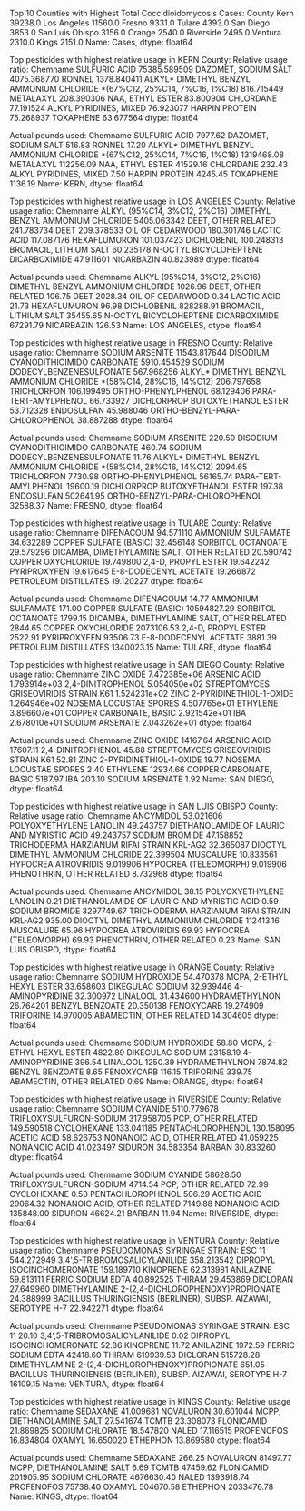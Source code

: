   Top 10 Counties with Highest Total Coccidioidomycosis Cases:
County
Kern               39238.0
Los Angeles        11560.0
Fresno              9331.0
Tulare              4393.0
San Diego           3853.0
San Luis Obispo     3156.0
Orange              2540.0
Riverside           2495.0
Ventura             2310.0
Kings               2151.0
Name: Cases, dtype: float64

Top pesticides with highest relative usage in KERN County:
Relative usage ratio:
Chemname
SULFURIC ACID                                                               75385.589509
DAZOMET, SODIUM SALT                                                         4075.368770
RONNEL                                                                       1378.840411
ALKYL* DIMETHYL BENZYL AMMONIUM CHLORIDE *(67%C12, 25%C14, 7%C16, 1%C18)      816.715449
METALAXYL                                                                     208.390306
NAA, ETHYL ESTER                                                               83.800904
CHLORDANE                                                                      77.191524
ALKYL PYRIDINES, MIXED                                                         76.923077
HARPIN PROTEIN                                                                 75.268937
TOXAPHENE                                                                      63.677564
dtype: float64

Actual pounds used:
Chemname
SULFURIC ACID                                                                  7977.62
DAZOMET, SODIUM SALT                                                            516.83
RONNEL                                                                           17.20
ALKYL* DIMETHYL BENZYL AMMONIUM CHLORIDE *(67%C12, 25%C14, 7%C16, 1%C18)    1319468.08
METALAXYL                                                                    112256.09
NAA, ETHYL ESTER                                                              41529.16
CHLORDANE                                                                       232.43
ALKYL PYRIDINES, MIXED                                                            7.50
HARPIN PROTEIN                                                                 4245.45
TOXAPHENE                                                                      1136.19
Name: KERN, dtype: float64

Top pesticides with highest relative usage in LOS ANGELES County:
Relative usage ratio:
Chemname
ALKYL (95%C14, 3%C12, 2%C16) DIMETHYL BENZYL AMMONIUM CHLORIDE    5405.063342
DEET, OTHER RELATED                                                241.783734
DEET                                                               209.378533
OIL OF CEDARWOOD                                                   180.301746
LACTIC ACID                                                        117.087176
HEXAFLUMURON                                                       101.037423
DICHLOBENIL                                                        100.248313
BROMACIL, LITHIUM SALT                                              60.235178
N-OCTYL BICYCLOHEPTENE DICARBOXIMIDE                                47.911601
NICARBAZIN                                                          40.823989
dtype: float64

Actual pounds used:
Chemname
ALKYL (95%C14, 3%C12, 2%C16) DIMETHYL BENZYL AMMONIUM CHLORIDE      1026.96
DEET, OTHER RELATED                                                  106.75
DEET                                                                2028.34
OIL OF CEDARWOOD                                                       0.34
LACTIC ACID                                                           21.73
HEXAFLUMURON                                                          96.98
DICHLOBENIL                                                       828288.91
BROMACIL, LITHIUM SALT                                             35455.65
N-OCTYL BICYCLOHEPTENE DICARBOXIMIDE                               67291.79
NICARBAZIN                                                           126.53
Name: LOS ANGELES, dtype: float64

Top pesticides with highest relative usage in FRESNO County:
Relative usage ratio:
Chemname
SODIUM ARSENITE                                                       11543.817644
DISODIUM CYANODITHIOIMIDO CARBONATE                                    5910.454529
SODIUM DODECYLBENZENESULFONATE                                          567.968256
ALKYL* DIMETHYL BENZYL AMMONIUM CHLORIDE *(58%C14, 28%C16, 14%C12)      206.797658
TRICHLORFON                                                             106.199495
ORTHO-PHENYLPHENOL                                                       68.129406
PARA-TERT-AMYLPHENOL                                                     66.733927
DICHLORPROP BUTOXYETHANOL ESTER                                          53.712328
ENDOSULFAN                                                               45.988046
ORTHO-BENZYL-PARA-CHLOROPHENOL                                           38.887288
dtype: float64

Actual pounds used:
Chemname
SODIUM ARSENITE                                                          220.50
DISODIUM CYANODITHIOIMIDO CARBONATE                                      460.74
SODIUM DODECYLBENZENESULFONATE                                            11.76
ALKYL* DIMETHYL BENZYL AMMONIUM CHLORIDE *(58%C14, 28%C16, 14%C12)      2094.65
TRICHLORFON                                                             7730.98
ORTHO-PHENYLPHENOL                                                     56165.74
PARA-TERT-AMYLPHENOL                                                   19600.19
DICHLORPROP BUTOXYETHANOL ESTER                                          197.38
ENDOSULFAN                                                            502641.95
ORTHO-BENZYL-PARA-CHLOROPHENOL                                         32588.37
Name: FRESNO, dtype: float64

Top pesticides with highest relative usage in TULARE County:
Relative usage ratio:
Chemname
DIFENACOUM                                    94.571110
AMMONIUM SULFAMATE                            34.632289
COPPER SULFATE (BASIC)                        32.456148
SORBITOL OCTANOATE                            29.579296
DICAMBA, DIMETHYLAMINE SALT, OTHER RELATED    20.590742
COPPER OXYCHLORIDE                            19.749800
2,4-D, PROPYL ESTER                           19.642242
PYRIPROXYFEN                                  19.617645
E-8-DODECENYL ACETATE                         19.266872
PETROLEUM DISTILLATES                         19.120227
dtype: float64

Actual pounds used:
Chemname
DIFENACOUM                                          14.77
AMMONIUM SULFAMATE                                 171.00
COPPER SULFATE (BASIC)                        10594827.29
SORBITOL OCTANOATE                                1799.15
DICAMBA, DIMETHYLAMINE SALT, OTHER RELATED        2844.65
COPPER OXYCHLORIDE                             2073106.53
2,4-D, PROPYL ESTER                               2522.91
PYRIPROXYFEN                                     93506.73
E-8-DODECENYL ACETATE                             3881.39
PETROLEUM DISTILLATES                          1340023.15
Name: TULARE, dtype: float64

Top pesticides with highest relative usage in SAN DIEGO County:
Relative usage ratio:
Chemname
ZINC OXIDE                               7.472385e+06
ARSENIC ACID                             1.793914e+03
2,4-DINITROPHENOL                        5.054050e+02
STREPTOMYCES GRISEOVIRIDIS STRAIN K61    1.524231e+02
ZINC 2-PYRIDINETHIOL-1-OXIDE             1.264946e+02
NOSEMA LOCUSTAE SPORES                   4.507765e+01
ETHYLENE                                 3.896607e+01
COPPER CARBONATE, BASIC                  2.921542e+01
IBA                                      2.678010e+01
SODIUM ARSENATE                          2.043262e+01
dtype: float64

Actual pounds used:
Chemname
ZINC OXIDE                               14167.64
ARSENIC ACID                             17607.11
2,4-DINITROPHENOL                           45.88
STREPTOMYCES GRISEOVIRIDIS STRAIN K61       52.81
ZINC 2-PYRIDINETHIOL-1-OXIDE                19.77
NOSEMA LOCUSTAE SPORES                       2.40
ETHYLENE                                 12934.66
COPPER CARBONATE, BASIC                   5187.97
IBA                                        203.10
SODIUM ARSENATE                              1.92
Name: SAN DIEGO, dtype: float64

Top pesticides with highest relative usage in SAN LUIS OBISPO County:
Relative usage ratio:
Chemname
ANCYMIDOL                                     53.021606
POLYOXYETHYLENE LANOLIN                       49.243757
DIETHANOLAMIDE OF LAURIC AND MYRISTIC ACID    49.243757
SODIUM BROMIDE                                47.158852
TRICHODERMA HARZIANUM RIFAI STRAIN KRL-AG2    32.365087
DIOCTYL DIMETHYL AMMONIUM CHLORIDE            22.399504
MUSCALURE                                     10.833561
HYPOCREA ATROVIRIDIS                           9.019906
HYPOCREA (TELEOMORPH)                          9.019906
PHENOTHRIN, OTHER RELATED                      8.732968
dtype: float64

Actual pounds used:
Chemname
ANCYMIDOL                                          38.15
POLYOXYETHYLENE LANOLIN                             0.21
DIETHANOLAMIDE OF LAURIC AND MYRISTIC ACID          0.59
SODIUM BROMIDE                                3297749.67
TRICHODERMA HARZIANUM RIFAI STRAIN KRL-AG2        935.00
DIOCTYL DIMETHYL AMMONIUM CHLORIDE             112413.16
MUSCALURE                                          65.96
HYPOCREA ATROVIRIDIS                               69.93
HYPOCREA (TELEOMORPH)                              69.93
PHENOTHRIN, OTHER RELATED                           0.23
Name: SAN LUIS OBISPO, dtype: float64

Top pesticides with highest relative usage in ORANGE County:
Relative usage ratio:
Chemname
SODIUM HYDROXIDE             54.470378
MCPA, 2-ETHYL HEXYL ESTER    33.658603
DIKEGULAC SODIUM             32.939446
4-AMINOPYRIDINE              32.300972
LINALOOL                     31.434600
HYDRAMETHYLNON               26.764201
BENZYL BENZOATE              20.350138
FENOXYCARB                   19.274909
TRIFORINE                    14.970005
ABAMECTIN, OTHER RELATED     14.304605
dtype: float64

Actual pounds used:
Chemname
SODIUM HYDROXIDE                58.80
MCPA, 2-ETHYL HEXYL ESTER     4822.89
DIKEGULAC SODIUM             23158.19
4-AMINOPYRIDINE                396.54
LINALOOL                      1250.39
HYDRAMETHYLNON                7874.82
BENZYL BENZOATE                  8.65
FENOXYCARB                     116.15
TRIFORINE                      339.75
ABAMECTIN, OTHER RELATED         0.69
Name: ORANGE, dtype: float64

Top pesticides with highest relative usage in RIVERSIDE County:
Relative usage ratio:
Chemname
SODIUM CYANIDE                  5110.779678
TRIFLOXYSULFURON-SODIUM          317.958705
PCP, OTHER RELATED               149.590518
CYCLOHEXANE                      133.041185
PENTACHLOROPHENOL                130.158095
ACETIC ACID                       58.626753
NONANOIC ACID, OTHER RELATED      41.059225
NONANOIC ACID                     41.023497
SIDURON                           34.583354
BARBAN                            30.833260
dtype: float64

Actual pounds used:
Chemname
SODIUM CYANIDE                   58628.50
TRIFLOXYSULFURON-SODIUM           4714.54
PCP, OTHER RELATED                  72.99
CYCLOHEXANE                          0.50
PENTACHLOROPHENOL                  506.29
ACETIC ACID                      29064.32
NONANOIC ACID, OTHER RELATED      7149.88
NONANOIC ACID                   135848.00
SIDURON                          46624.21
BARBAN                              11.94
Name: RIVERSIDE, dtype: float64

Top pesticides with highest relative usage in VENTURA County:
Relative usage ratio:
Chemname
PSEUDOMONAS SYRINGAE STRAIN: ESC 11                                544.272949
3,4',5-TRIBROMOSALICYLANILIDE                                      358.213542
DIPROPYL ISOCINCHOMERONATE                                         159.189710
KINOPRENE                                                           62.313981
ANILAZINE                                                           59.813111
FERRIC SODIUM EDTA                                                  40.892525
THIRAM                                                              29.453869
DICLORAN                                                            27.649960
DIMETHYLAMINE 2-(2,4-DICHLOROPHENOXY)PROPIONATE                     24.388999
BACILLUS THURINGIENSIS (BERLINER), SUBSP. AIZAWAI, SEROTYPE H-7     22.942271
dtype: float64

Actual pounds used:
Chemname
PSEUDOMONAS SYRINGAE STRAIN: ESC 11                                    20.10
3,4',5-TRIBROMOSALICYLANILIDE                                           0.02
DIPROPYL ISOCINCHOMERONATE                                             52.86
KINOPRENE                                                              11.72
ANILAZINE                                                            1972.59
FERRIC SODIUM EDTA                                                  42418.60
THIRAM                                                             619939.53
DICLORAN                                                           515728.28
DIMETHYLAMINE 2-(2,4-DICHLOROPHENOXY)PROPIONATE                       651.05
BACILLUS THURINGIENSIS (BERLINER), SUBSP. AIZAWAI, SEROTYPE H-7     16109.15
Name: VENTURA, dtype: float64

Top pesticides with highest relative usage in KINGS County:
Relative usage ratio:
Chemname
SEDAXANE                     41.009681
NOVALURON                    30.601044
MCPP, DIETHANOLAMINE SALT    27.541674
TCMTB                        23.308073
FLONICAMID                   21.869825
SODIUM CHLORATE              18.547820
NALED                        17.116515
PROFENOFOS                   16.834804
OXAMYL                       16.650020
ETHEPHON                     13.869580
dtype: float64

Actual pounds used:
Chemname
SEDAXANE                         266.25
NOVALURON                      81497.77
MCPP, DIETHANOLAMINE SALT          6.69
TCMTB                          47459.62
FLONICAMID                    201905.95
SODIUM CHLORATE              4676630.40
NALED                        1393918.74
PROFENOFOS                     75738.40
OXAMYL                        504670.58
ETHEPHON                     2033476.78
Name: KINGS, dtype: float64
